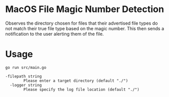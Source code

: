 # MacOS File Magic Number Detection

Observes the directory chosen for files that their advertised file types do not match their true file type based on the magic number. This then sends a notification to the user alerting them of the file.




# Usage

```
go run src/main.go

```

```
-filepath string
        Please enter a target directory (default "./")
  -logger string
        Please specify the log file location (default "./")
```